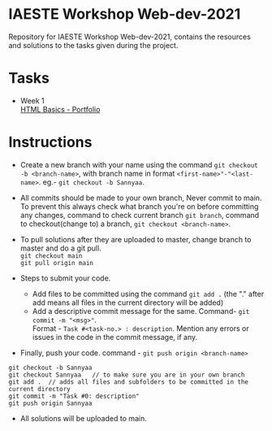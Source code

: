 # IAESTE Workshop Web-dev-2021

Repository for IAESTE Workshop Web-dev-2021, contains the resources and solutions to the tasks given during the project.

# Tasks
 - Week 1 <br>
   <a href="https://github.com/IAESTE-LC-Manipal/Web-dev-2021/tree/main/Week%201">HTML Basics - Portfolio</a>

# Instructions
 - Create a new branch with your name using the command `git checkout -b <branch-name>`, with branch name in format
 	`<first-name>"-"<last-name>`. eg.- `git checkout -b Sannyaa`.
 
 - All commits should be made to your own branch, Never commit to main. To prevent this always check what branch you're
   on before committing any changes, command to check current branch `git branch`, command to checkout(change to) a branch,
   `git checkout <branch-name>`.
 
 - To pull solutions after they are uploaded to master, change branch to master and do a git pull.  
 	`git checkout main`  
 	`git pull origin main`
 
 - Steps to submit your code.
 	* Add files to be committed using the command `git add .` (the "." after add means all files in the current directory will be added)
 	* Add a descriptive commit message for the same. Command- `git commit -m "<msg>"`.  
    Format - `Task #<task-no.> : description`. Mention any errors or issues in the code in the commit message, if any.
 	
  * Finally, push your code. command - `git push origin <branch-name>`
  

 ```shell
 git checkout -b Sannyaa
 git checkout Sannyaa	// to make sure you are in your own branch
 git add .	// adds all files and subfolders to be committed in the current directory
 git commit -m "Task #0: description"
 git push origin Sannyaa
 ```

 - All solutions will be uploaded to main.
